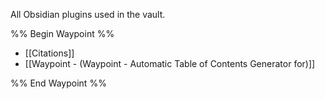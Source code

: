 All Obsidian plugins used in the vault.

%% Begin Waypoint %%
- [[Citations]]
- [[Waypoint - (Waypoint - Automatic Table of Contents Generator for)]]

%% End Waypoint %%
